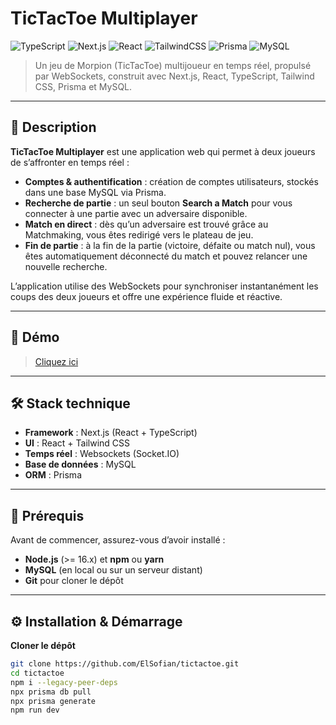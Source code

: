 # TicTacToe Multiplayer

![TypeScript](https://img.shields.io/badge/typescript-%23007ACC.svg?style=for-the-badge&logo=typescript&logoColor=white)
![Next.js](https://img.shields.io/badge/Next.js-%23000000.svg?style=for-the-badge&logo=next.js&logoColor=white)
![React](https://img.shields.io/badge/react-%2320232a.svg?style=for-the-badge&logo=react&logoColor=%2361DAFB)
![TailwindCSS](https://img.shields.io/badge/tailwindcss-%2338B2AC.svg?style=for-the-badge&logo=tailwind-css&logoColor=white)
![Prisma](https://img.shields.io/badge/Prisma-3982CE?style=for-the-badge&logo=prisma&logoColor=white)
![MySQL](https://img.shields.io/badge/MySQL-4479A1.svg?style=for-the-badge&logo=mysql&logoColor=white)

> Un jeu de Morpion (TicTacToe) multijoueur en temps réel, propulsé par WebSockets, construit avec Next.js, React, TypeScript, Tailwind CSS, Prisma et MySQL.

---

## 📖 Description

**TicTacToe Multiplayer** est une application web qui permet à deux joueurs de s’affronter en temps réel :

- **Comptes & authentification** : création de comptes utilisateurs, stockés dans une base MySQL via Prisma.
- **Recherche de partie** : un seul bouton **Search a Match** pour vous connecter à une partie avec un adversaire disponible.
- **Match en direct** : dès qu’un adversaire est trouvé grâce au Matchmaking, vous êtes redirigé vers le plateau de jeu.
- **Fin de partie** : à la fin de la partie (victoire, défaite ou match nul), vous êtes automatiquement déconnecté du match et pouvez relancer une nouvelle recherche.

L’application utilise des WebSockets pour synchroniser instantanément les coups des deux joueurs et offre une expérience fluide et réactive.

---

## 🚀 Démo

> [Cliquez ici](https://ttt.sofianelaloui.me)

---

## 🛠️ Stack technique

- **Framework** : Next.js (React + TypeScript)  
- **UI** : React + Tailwind CSS  
- **Temps réel** : Websockets (Socket.IO)
- **Base de données** : MySQL
- **ORM** : Prisma  

---

## 🔧 Prérequis

Avant de commencer, assurez-vous d’avoir installé :

- **Node.js** (>= 16.x) et **npm** ou **yarn**  
- **MySQL** (en local ou sur un serveur distant)  
- **Git** pour cloner le dépôt

---

## ⚙️ Installation & Démarrage

**Cloner le dépôt**  
   ```bash
   git clone https://github.com/ElSofian/tictactoe.git
   cd tictactoe
   npm i --legacy-peer-deps
   npx prisma db pull
   npx prisma generate
   npm run dev
```
